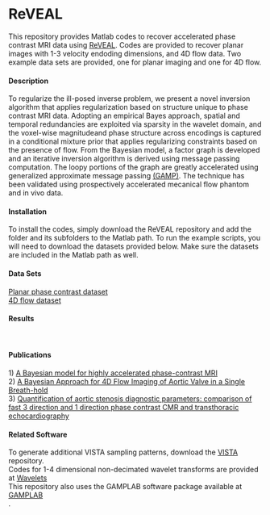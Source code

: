 # ReVEAL
This repository provides Matlab codes to recover accelerated phase contrast MRI data using <a href= "https://www.ncbi.nlm.nih.gov/pubmed/26444911">ReVEAL</a>.  Codes are provided to recover planar images with 1-3 velocity endoding dimensions, and 4D flow data.  Two example data sets are provided, one for planar imaging and one for 4D flow.  

<h4> Description </h4>
To regularize the ill-posed inverse problem, we present a novel inversion algorithm that applies regularization based on structure unique to phase contrast MRI data. Adopting an empirical Bayes approach, spatial and temporal redundancies are exploited via sparsity in the wavelet domain, and the voxel-wise magnitudeand phase structure across encodings is captured in a conditional mixture prior that applies regularizing constraints based on the presence of flow.  From the Bayesian model, a factor graph is developed and an iterative inversion algorithm is derived using message passing computation.  The loopy portions of the graph are greatly accelerated using generalized approximate message passing <a href = "http://ieeexplore.ieee.org/document/6033942/">(GAMP)</a>.  The technique has been validated using prospectively accelerated mecanical flow phantom and in vivo data.

<h4> Installation  </h4>
To install the codes, simply download the ReVEAL repository and add the folder and its subfolders to the Matlab path.  To run the example scripts, you will need to download the datasets provided below.  Make sure the datasets are included in the Matlab path as well.      

<h4> Data Sets </h4>
<p>
<a href = "https://www.dropbox.com/s/eijgmlavdo3v85z/MID28ReVEAL.mat?dl=0">Planar phase contrast dataset</a><br/>
<a href = "">4D flow dataset</a><br/>
</p>

<h4> Results </h4>
<p>
<br/>
</p>

<h4> Publications </h4>
<p>
1) <a href = "https://www.ncbi.nlm.nih.gov/pubmed/26444911">A Bayesian model for highly accelerated phase-contrast MRI</a><br/>
2) <a href = "">A Bayesian Approach for 4D Flow Imaging of Aortic Valve in a Single Breath-hold</a><br/>
3) <a href = "https://www.ncbi.nlm.nih.gov/pubmed/28270219">Quantification of aortic stenosis diagnostic parameters: comparison of fast 3 direction and 1 direction phase contrast CMR and transthoracic echocardiography</a>
</p>

<h4> Related Software </h4>
<p>
To generate additional VISTA sampling patterns, download the <a href="https://github.com/OSU-CMR/VISTA">VISTA</a> repository.<br/>
Codes for 1-4 dimensional non-decimated wavelet transforms are provided at <a href="https://github.com/arg-min-x/Non-Decimated_Wavelets  ">Wavelets</a><br/>
This repository also uses the GAMPLAB software package available at <a href="http://sourceforge.net/projects/gampmatlab/files/">GAMPLAB</a><br/>.
  

  
  
</p>
